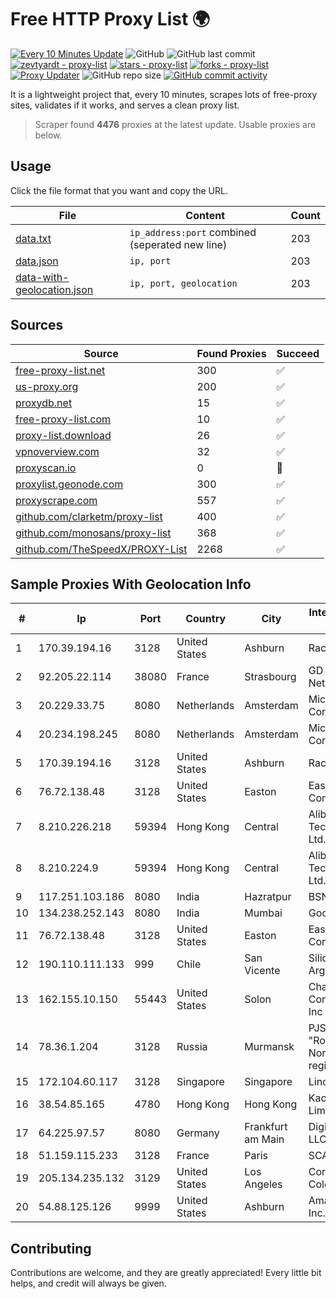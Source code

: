 
# Free HTTP Proxy List 🌍

[![Every 10 Minutes Update](https://github.com/mertguvencli/http-proxy-list/actions/workflows/main.yml/badge.svg?branch=main)](https://github.com/mertguvencli/http-proxy-list/actions/workflows/main.yml)
![GitHub](https://img.shields.io/github/license/mertguvencli/http-proxy-list)
![GitHub last commit](https://img.shields.io/github/last-commit/mertguvencli/http-proxy-list)
[![zevtyardt - proxy-list](https://img.shields.io/static/v1?label=zevtyardt&message=proxy-list&color=blue&logo=github)](https://github.com/zevtyardt/proxy-list "Go to GitHub repo")
[![stars - proxy-list](https://img.shields.io/github/stars/zevtyardt/proxy-list?style=social)](https://github.com/zevtyardt/proxy-list)
[![forks - proxy-list](https://img.shields.io/github/forks/zevtyardt/proxy-list?style=social)](https://github.com/zevtyardt/proxy-list)
[![Proxy Updater](https://github.com/zevtyardt/proxy-list/workflows/Proxy%20Updater/badge.svg)](https://github.com/zevtyardt/proxy-list/actions?query=workflow:"Proxy+Updater")
![GitHub repo size](https://img.shields.io/github/repo-size/zevtyardt/proxy-list)
[![GitHub commit activity](https://img.shields.io/github/commit-activity/m/zevtyardt/proxy-list?logo=commits)](https://github.com/zevtyardt/proxy-list/commits/main)

It is a lightweight project that, every 10 minutes, scrapes lots of free-proxy sites, validates if it works, and serves a clean proxy list.

> Scraper found **4476** proxies at the latest update. Usable proxies are below.

## Usage

Click the file format that you want and copy the URL.

|File|Content|Count|
|----|-------|-----|
|[data.txt](https://raw.githubusercontent.com/mertguvencli/http-proxy-list/main/proxy-list/data.txt)|`ip_address:port` combined (seperated new line)|203|
|[data.json](https://raw.githubusercontent.com/mertguvencli/http-proxy-list/main/proxy-list/data.json)|`ip, port`|203|
|[data-with-geolocation.json](https://raw.githubusercontent.com/mertguvencli/http-proxy-list/main/proxy-list/data-with-geolocation.json)|`ip, port, geolocation`|203|

## Sources

|Source|Found Proxies|Succeed|
|------|-------------|-------|
|[free-proxy-list.net](https://free-proxy-list.net)|300|✅|
|[us-proxy.org](https://www.us-proxy.org)|200|✅|
|[proxydb.net](http://proxydb.net)|15|✅|
|[free-proxy-list.com](https://free-proxy-list.com/?page=&port=&type%5B%5D=http&type%5B%5D=https&up_time=0&search=Search)|10|✅|
|[proxy-list.download](https://www.proxy-list.download/HTTP)|26|✅|
|[vpnoverview.com](https://vpnoverview.com/privacy/anonymous-browsing/free-proxy-servers)|32|✅|
|[proxyscan.io](https://www.proxyscan.io)|0|🚫|
|[proxylist.geonode.com](https://proxylist.geonode.com/api/proxy-list?limit=300&page=1&sort_by=lastChecked&sort_type=desc&protocols=http,https)|300|✅|
|[proxyscrape.com](https://api.proxyscrape.com/v2/?request=displayproxies&protocol=http&timeout=10000&country=all&ssl=all&anonymity=all)|557|✅|
|[github.com/clarketm/proxy-list](https://raw.githubusercontent.com/clarketm/proxy-list/master/proxy-list-raw.txt)|400|✅|
|[github.com/monosans/proxy-list](https://raw.githubusercontent.com/monosans/proxy-list/main/proxies/http.txt)|368|✅|
|[github.com/TheSpeedX/PROXY-List](https://raw.githubusercontent.com/TheSpeedX/PROXY-List/master/http.txt)|2268|✅|


## Sample Proxies With Geolocation Info

|#|Ip|Port|Country|City|Internet Service Provider|
|-|--|----|-------|----|-------------------------|
|1|170.39.194.16|3128|United States|Ashburn|Rackdog, LLC|
|2|92.205.22.114|38080|France|Strasbourg|GD MASS Network|
|3|20.229.33.75|8080|Netherlands|Amsterdam|Microsoft Corporation|
|4|20.234.198.245|8080|Netherlands|Amsterdam|Microsoft Corporation|
|5|170.39.194.16|3128|United States|Ashburn|Rackdog, LLC|
|6|76.72.138.48|3128|United States|Easton|Easton Utilities Commission|
|7|8.210.226.218|59394|Hong Kong|Central|Alibaba (US) Technology Co., Ltd.|
|8|8.210.224.9|59394|Hong Kong|Central|Alibaba (US) Technology Co., Ltd.|
|9|117.251.103.186|8080|India|Hazratpur|BSNL Internet|
|10|134.238.252.143|8080|India|Mumbai|Google LLC|
|11|76.72.138.48|3128|United States|Easton|Easton Utilities Commission|
|12|190.110.111.133|999|Chile|San Vicente|Silica Networks Argentina S.A.|
|13|162.155.10.150|55443|United States|Solon|Charter Communications Inc|
|14|78.36.1.204|3128|Russia|Murmansk|PJSC "Rostelecom" North-West region|
|15|172.104.60.117|3128|Singapore|Singapore|Linode, LLC|
|16|38.54.85.165|4780|Hong Kong|Hong Kong|Kaopu Cloud HK Limited|
|17|64.225.97.57|8080|Germany|Frankfurt am Main|DigitalOcean, LLC|
|18|51.159.115.233|3128|France|Paris|SCALEWAY|
|19|205.134.235.132|3129|United States|Los Angeles|Corporate Colocation Inc|
|20|54.88.125.126|9999|United States|Ashburn|Amazon.com, Inc.|



## Contributing

Contributions are welcome, and they are greatly appreciated! Every
little bit helps, and credit will always be given.

